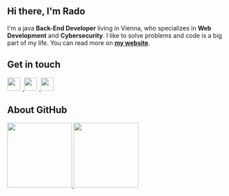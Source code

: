 ## Hi there, I'm Rado

I'm a java **Back-End Developer** living in Vienna, who specializes in **Web Development** and **Cybersecurity**.
I like to solve problems and code is a big part of my life. You can read more on **[my website](https://personal-website-radotornado.vercel.app/)**.

## Get in touch

<p>
    <a href="https://www.linkedin.com/in/radoslav-mandev">
        <img src="https://raw.githubusercontent.com/FortAwesome/Font-Awesome/6.x/svgs/brands/linkedin-in.svg" width="30" height="30" style="padding-right:5px"> 
    </a>
    <a href="https://www.instagram.com/radoslav.mandev/">
        <img src="https://raw.githubusercontent.com/FortAwesome/Font-Awesome/6.x/svgs/brands/instagram.svg" width="30" height="30" style="padding-right:5px"> 
    </a>
    <a href="https://www.google.com/maps/contrib/106864606957923008552">
        <img src="https://raw.githubusercontent.com/FortAwesome/Font-Awesome/6.x/svgs/solid/location-pin.svg" width="30" height="30" style="padding-right:5px"> 
    </a>
</p>

## About GitHub

<p>
    <a href="https://mandev.info">
        <img src="https://github-readme-stats-sigma-blue.vercel.app/api?username=Radotornado&count_private=true&show_icons=true&theme=cobalt&include_all_commits=true&custom_title=My%20GitHub%20stats" height="150">
    </a>
    <a href="https://mandev.info">
        <img src="https://github-readme-stats-sigma-blue.vercel.app/api/top-langs/?username=Radotornado&theme=cobalt&layout=compact&hide=html,roff&custom_title=Languages%20I%20use" height="150">
    </a>
</p>
